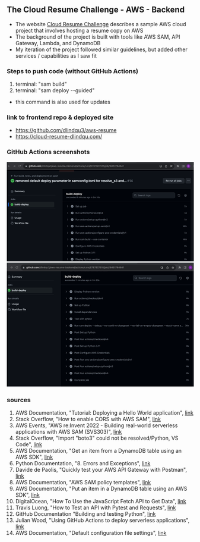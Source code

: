 ## The Cloud Resume Challenge - AWS - Backend
- The website [Cloud Resume Challenge](https://cloudresumechallenge.dev/docs/the-challenge/aws/) describes a sample AWS cloud project that involves hosting a resume copy on AWS 
- The background of the project is built with tools like AWS SAM, API Gateway, Lambda, and DynamoDB 
- My iteration of the project followed similar guidelines, but  added other services / capabilities as I saw fit 


### Steps to push code (without GitHub Actions)
1. terminal: "sam build" 
2. terminal: "sam deploy --guided" 
  - this command is also used for updates


### link to frontend repo & deployed site 
- https://github.com/dlindqu3/aws-resume
- https://cloud-resume-dlindqu.com/ 


### GitHub Actions screenshots 
<img src="./images/github_actions_with_sam_success1.png">
<img src="./images/github_actions_with_sam_success2.png">


### sources
1. AWS Documentation, "Tutorial: Deploying a Hello World application", [link](https://docs.aws.amazon.com/serverless-application-model/latest/developerguide/serverless-getting-started-hello-world.html)
2. Stack Overflow, "How to enable CORS with AWS SAM", [link](https://stackoverflow.com/questions/67065130/how-to-enable-cors-with-aws-sam)
3. AWS Events, "AWS re:Invent 2022 - Building real-world serverless applications with AWS SAM (SVS303)", [link](https://www.youtube.com/watch?v=jZcS-XRt2Mo)
4. Stack Overflow, "Import "boto3" could not be resolved/Python, VS Code", [link](https://stackoverflow.com/questions/65933570/import-boto3-could-not-be-resolved-python-vs-code)
5. AWS Documentation, "Get an item from a DynamoDB table using an AWS SDK", [link](https://docs.aws.amazon.com/amazondynamodb/latest/developerguide/example_dynamodb_GetItem_section.html)
6. Python Documentation, "8. Errors and Exceptions", [link](https://docs.python.org/3/tutorial/errors.html)
7. Davide de Paolis, "Quickly test your AWS API Gateway with Postman", [link](https://dev.to/dvddpl/quickly-test-your-aws-api-gateway-with-postman-586p) 
8. AWS Documentation, "AWS SAM policy templates", [link](https://docs.aws.amazon.com/serverless-application-model/latest/developerguide/serverless-policy-templates.html)
9. AWS Documentation, "Put an item in a DynamoDB table using an AWS SDK", [link](https://docs.aws.amazon.com/amazondynamodb/latest/developerguide/example_dynamodb_PutItem_section.html)
10. DigitalOcean, "How To Use the JavaScript Fetch API to Get Data", [link](https://www.digitalocean.com/community/tutorials/how-to-use-the-javascript-fetch-api-to-get-data) 
11. Travis Luong, "How to Test an API with Pytest and Requests", [link](https://www.travisluong.com/how-to-test-an-api-with-pytest-and-requests/)
12. GitHub Documentation "Building and testing Python", [link](https://docs.github.com/en/actions/automating-builds-and-tests/building-and-testing-python#testing-your-code)
13. Julian Wood, "Using GitHub Actions to deploy serverless applications", [link](https://aws.amazon.com/blogs/compute/using-github-actions-to-deploy-serverless-applications/)
14. AWS Documentation, "Default configuration file settings", [link](https://docs.aws.amazon.com/serverless-application-model/latest/developerguide/serverless-sam-cli-config.html#serverless-sam-cli-config-default)